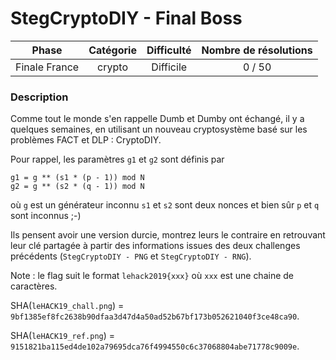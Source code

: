 # StegCryptoDIY - Final Boss

| Phase          | Catégorie  |   Difficulté   | Nombre de résolutions |
|:--------------:|:----------:|:--------------:|:---------------------:|
| Finale France  |   crypto   |    Difficile   |                0 / 50 |

### Description

Comme tout le monde s'en rappelle Dumb et Dumby ont échangé, il y a quelques semaines, en utilisant un nouveau cryptosystème basé sur les problèmes FACT et DLP : CryptoDIY.

Pour rappel, les paramètres `g1` et `g2` sont définis par

```
g1 = g ** (s1 * (p - 1)) mod N
g2 = g ** (s2 * (q - 1)) mod N
```

où `g` est un générateur inconnu `s1` et `s2` sont deux nonces et bien sûr `p` et `q` sont inconnus ;-)

Ils pensent avoir une version durcie, montrez leurs le contraire en retrouvant leur clé partagée à partir des informations issues des deux challenges précédents (`StegCryptoDIY - PNG` et `StegCryptoDIY - RNG`).

Note : le flag suit le format `lehack2019{xxx}` où `xxx` est une chaine de caractères.

SHA(`leHACK19_chall.png`) = `9bf1385ef8fc2638b90dfaa3d47d4a50ad52b67bf173b052621040f3ce48ca90`.

SHA(`leHACK19_ref.png`) = `9151821ba115ed4de102a79695dca76f4994550c6c37068804abe71778c9009e`.
